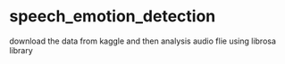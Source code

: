 # speech_emotion_detection

download the data from kaggle and then analysis audio flie using librosa library 
